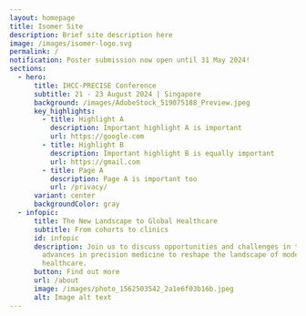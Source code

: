 ```yaml
---
layout: homepage
title: Isomer Site
description: Brief site description here
image: /images/isomer-logo.svg
permalink: /
notification: Poster submission now open until 31 May 2024!
sections:
  - hero:
      title: IHCC-PRECISE Conference
      subtitle: 21 - 23 August 2024 | Singapore
      background: /images/AdobeStock_519075188_Preview.jpeg
      key_highlights:
        - title: Highlight A
          description: Important highlight A is important
          url: https://google.com
        - title: Highlight B
          description: Important highlight B is equally important
          url: https://gmail.com
        - title: Page A
          description: Page A is important too
          url: /privacy/
      variant: center
      backgroundColor: gray
  - infopic:
      title: The New Landscape to Global Healthcare
      subtitle: From cohorts to clinics
      id: infopic
      description: Join us to discuss opportunities and challenges in translating
        advances in precision medicine to reshape the landscape of modern
        healthcare.
      button: Find out more
      url: /about
      image: /images/photo_1562503542_2a1e6f03b16b.jpeg
      alt: Image alt text
---
```

